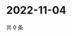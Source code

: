 # 2022-11-04

共 0 条

<!-- BEGIN WEIBO -->
<!-- 最后更新时间 Fri Nov 04 2022 00:26:31 GMT+0800 (China Standard Time) -->

<!-- END WEIBO -->

